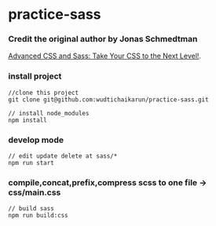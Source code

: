 # practice-sass

### Credit the original author by Jonas Schmedtman
[Advanced CSS and Sass: Take Your CSS to the Next Level!](https://www.udemy.com/advanced-css-and-sass/).

### install project
```
//clone this project
git clone git@github.com:wudtichaikarun/practice-sass.git

// install node_modules
npm install
```

### develop mode
```
// edit update delete at sass/*
npm run start
```

### compile,concat,prefix,compress scss to one file -> css/main.css
```
// build sass
npm run build:css
```

